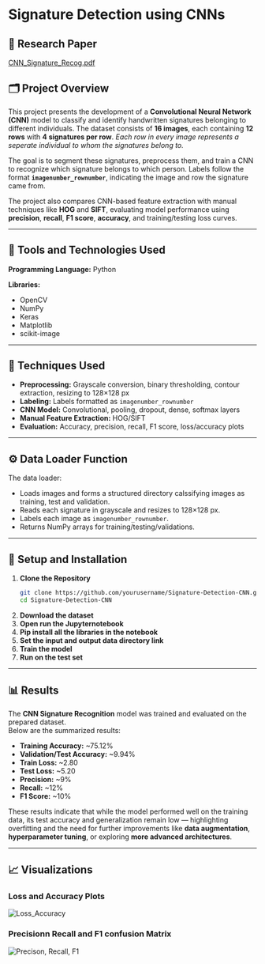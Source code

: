 # Signature Detection using CNNs

## 📑 Research Paper
[CNN_Signature_Recog.pdf](https://github.com/user-attachments/files/21100811/CNN_Signature_Recog.pdf)

## 🗂️ Project Overview

This project presents the development of a **Convolutional Neural Network (CNN)** model to classify and identify handwritten signatures belonging to different individuals. The dataset consists of **16 images**, each containing **12 rows** with **4 signatures per row**. *Each row in every image represents a seperate individual to whom the signatures belong to.*

The goal is to segment these signatures, preprocess them, and train a CNN to recognize which signature belongs to which person. Labels follow the format **`imagenumber_rownumber`**, indicating the image and row the signature came from.  

The project also compares CNN-based feature extraction with manual techniques like **HOG** and **SIFT**, evaluating model performance using **precision**, **recall**, **F1 score**, **accuracy**, and training/testing loss curves.

---

## 🔧 Tools and Technologies Used

**Programming Language:** Python

**Libraries:**
- OpenCV
- NumPy
- Keras
- Matplotlib
- scikit-image

---

## 🧩 Techniques Used

- **Preprocessing:** Grayscale conversion, binary thresholding, contour extraction, resizing to 128×128 px  
- **Labeling:** Labels formatted as `imagenumber_rownumber`  
- **CNN Model:** Convolutional, pooling, dropout, dense, softmax layers  
- **Manual Feature Extraction:** HOG/SIFT  
- **Evaluation:** Accuracy, precision, recall, F1 score, loss/accuracy plots

---

## ⚙️ Data Loader Function

The data loader:
- Loads images and forms a structured directory calssifying images as training, test and validation.
- Reads each signature in grayscale and resizes to 128×128 px.
- Labels each image as `imagenumber_rownumber`.
- Returns NumPy arrays for training/testing/validations.

---

## 🚀 Setup and Installation

1. **Clone the Repository**
   ```bash
   git clone https://github.com/yourusername/Signature-Detection-CNN.git
   cd Signature-Detection-CNN
2. **Download the dataset**
3. **Open run the Jupyternotebook**
4. **Pip install all the libraries in the notebook**
5. **Set the input and output data directory link**
6. **Train the model**
7. **Run on the test set**

---

## 📊 Results

The **CNN Signature Recognition** model was trained and evaluated on the prepared dataset.  
Below are the summarized results:

- **Training Accuracy:** ~75.12%  
- **Validation/Test Accuracy:** ~9.94%  
- **Train Loss:** ~2.80  
- **Test Loss:** ~5.20  
- **Precision:** ~9%  
- **Recall:** ~12%  
- **F1 Score:** ~10%  

These results indicate that while the model performed well on the training data, its test accuracy and generalization remain low — highlighting overfitting and the need for further improvements like **data augmentation**, **hyperparameter tuning**, or exploring **more advanced architectures**.

---

## 📈 Visualizations

### Loss and Accuracy Plots
![Loss_Accuracy](https://github.com/user-attachments/assets/beaf0acd-3a20-4211-82fd-47d6e67a0cd0)

### Precisionn Recall and F1 confusion Matrix
![Precison, Recall, F1](https://github.com/user-attachments/assets/8d937a26-acbd-4b4b-ac97-fc70ccfc437d)


   
